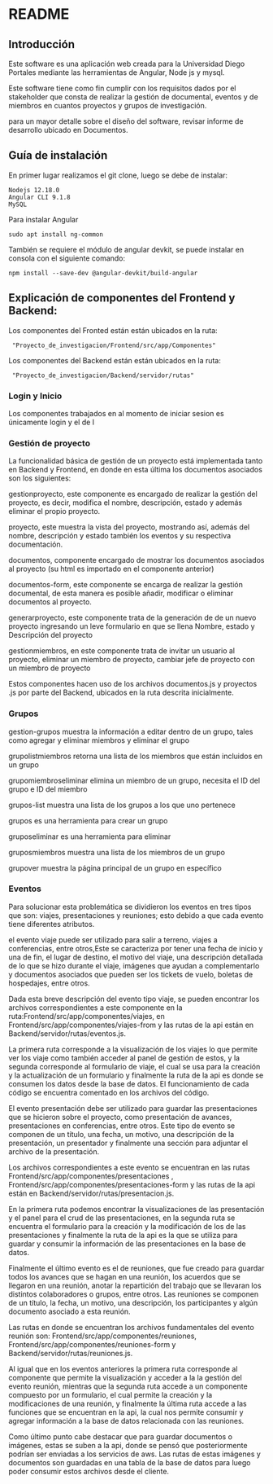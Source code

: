 # README

## Introducción

Este software es una aplicación web creada para la Universidad Diego Portales mediante las herramientas de Angular, Node js y mysql.

Este software tiene como fin cumplir con los requisitos dados por el stakeholder que consta de realizar la gestión de documental, eventos y de miembros en cuantos proyectos y grupos de investigación.

para un mayor detalle sobre el diseño del software, revisar informe de desarrollo ubicado en Documentos.


 ## Guía de instalación

En primer lugar realizamos el git clone, luego se debe de instalar:

```
Nodejs 12.18.0
Angular CLI 9.1.8
MySQL
```
Para instalar Angular 
```
sudo apt install ng-common

```

También se requiere el módulo de angular devkit, se puede instalar en consola con el siguiente comando:

```
npm install --save-dev @angular-devkit/build-angular
```


## Explicación de componentes del Frontend y Backend:


Los componentes del Fronted están están ubicados en la ruta:
```
 "Proyecto_de_investigacion/Frontend/src/app/Componentes"
```

Los componentes del Backend están están ubicados en la ruta:
```
 "Proyecto_de_investigacion/Backend/servidor/rutas"
```
### Login y Inicio
Los componentes trabajados en al momento de iniciar sesion es únicamente login y el de I

### Gestión de proyecto
La funcionalidad básica de gestión de un proyecto está implementada tanto en Backend y Frontend, en donde en esta última los documentos asociados son los siguientes:

gestionproyecto, este componente es encargado de realizar la gestión del proyecto, es decir, modifica el nombre, descripción, estado y además eliminar el propio proyecto.

proyecto, este muestra la vista del proyecto, mostrando así, además del nombre, descripción y estado también los eventos y su respectiva documentación.

documentos, componente encargado de mostrar los documentos asociados al proyecto (su html es importado en el componente anterior)

documentos-form, este componente se encarga de realizar la gestión documental, de esta manera es posible añadir, modificar o eliminar documentos al proyecto.

generarproyecto, este componente trata de la generación de de un nuevo proyecto ingresando un leve formulario en que se llena Nombre, estado y Descripción del proyecto

gestionmiembros, en este componente trata de invitar un usuario al proyecto, eliminar un miembro de proyecto, cambiar jefe de proyecto con un miembro de proyecto

Estos componentes hacen uso de los archivos documentos.js y proyectos .js por parte del Backend, ubicados en la ruta descrita inicialmente.

### Grupos

gestion-grupos muestra la información a editar dentro de un grupo, tales como agregar y eliminar miembros y eliminar el grupo

grupolistmiembros retorna una lista de los miembros que están incluidos en un grupo

grupomiembroseliminar elimina un miembro de un grupo, necesita el ID del grupo e ID del miembro

grupos-list muestra una lista de los grupos a los que uno pertenece

grupos es una herramienta para crear un grupo

gruposeliminar es una herramienta para eliminar 

gruposmiembros muestra una lista de los miembros de un grupo

grupover muestra la página principal de un grupo en específico

### Eventos
Para solucionar esta problemática se dividieron los eventos en tres tipos que son: viajes, presentaciones y reuniones; esto debido a que cada evento tiene diferentes atributos.
 
el evento viaje puede ser utilizado para salir a terreno, viajes a conferencias, entre otros,Este se caracteriza por tener una fecha de inicio y una de fin, el lugar de destino, el motivo del viaje, una descripción detallada de lo que se hizo durante el viaje, imágenes que ayudan a complementarlo y documentos asociados que pueden ser los tickets de vuelo, boletas de hospedajes, entre otros.
 
Dada esta breve descripción del evento tipo viaje, se pueden encontrar los archivos correspondientes a este componente en la ruta:Frontend/src/app/componentes/viajes, en Frontend/src/app/componentes/viajes-from y las rutas de la api están en Backend/servidor/rutas/eventos.js.
 
La primera ruta corresponde a la visualización de los viajes lo que permite ver los viaje como también acceder al panel de gestión de estos, y la segunda corresponde al formulario de viaje, el cual se usa para la creación y la actualización de un formulario y finalmente la ruta de la api es donde se consumen los datos desde la base de datos. El funcionamiento de cada código se encuentra comentado en los archivos del código.
 
El evento presentación debe ser utilizado para guardar las presentaciones que se hicieron sobre el proyecto, como presentación de avances, presentaciones en conferencias, entre otros. Este tipo de evento se componen de un título, una fecha, un motivo, una descripción de la presentación, un presentador y finalmente una sección para adjuntar el archivo de la presentación.
 
Los archivos correspondientes a este evento se encuentran en las rutas Frontend/src/app/componentes/presentaciones , Frontend/src/app/componentes/presentaciones-form y las rutas de la api están en Backend/servidor/rutas/presentacion.js.
 
En la primera ruta podemos encontrar la visualizaciones de las presentación y el panel para el crud de las presentaciones, en la segunda ruta se encuentra el formulario para la creación y la modificación de los de las presentaciones y finalmente la ruta de la api es la que se utiliza para guardar y consumir la información de las presentaciones en la base de datos.
 
Finalmente el último evento es el de reuniones, que fue creado para guardar todos los avances que se hagan en una reunión, los acuerdos que se llegaron en una reunión, anotar la repartición del trabajo que se llevaran los distintos colaboradores o grupos, entre otros. Las reuniones se componen de un título, la fecha, un motivo, una descripción, los participantes y algún documento asociado a esta reunión.
 
Las rutas en donde se encuentran los archivos fundamentales del evento reunión son:
Frontend/src/app/componentes/reuniones, Frontend/src/app/componentes/reuniones-form y 
Backend/servidor/rutas/reuniones.js.

Al igual que en los eventos anteriores la primera ruta corresponde al componente que permite la visualización y acceder a la la gestión del evento reunión, mientras que la segunda ruta accede a un componente compuesto por un formulario, el cual permite la creación y la modificaciones de una reunión, y finalmente la última ruta accede a las funciones que se encuentran en la api, la cual nos permite consumir y agregar información a la base de datos relacionada con las reuniones.

Como último punto cabe destacar que para guardar documentos o imágenes, estas se suben a la api, donde se pensó que posteriormente podrían ser enviadas a los servicios de aws. Las rutas de estas imágenes y documentos son guardadas en una tabla de la base de datos para luego poder consumir estos archivos desde el cliente.

